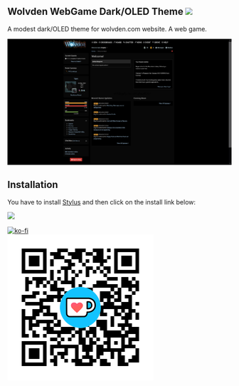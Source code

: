 ## Wolvden WebGame Dark/OLED Theme ![](https://img.shields.io/badge/License-GPLv3-blue.svg)
A modest dark/OLED theme for wolvden.com website. A web game.

![](https://raw.githubusercontent.com/Knighto00/Stylus_Wolvden-Dark-OLED-Theme/main/img/Wolvden-Dark-OLED-Theme.png)

## Installation
You have to install [Stylus](https://add0n.com/stylus.html) and then click on the install link below:

[![](https://img.shields.io/badge/Userstyles.world-Install-02756d.svg?longCache=true&style=flat)](https://userstyles.world/api/style/14550.user.css)

[![ko-fi](https://storage.ko-fi.com/cdn/brandasset/kofi_s_tag_dark.png)](https://ko-fi.com/G2G2SEZDE)  
[![ko-fi-qrcode](https://raw.githubusercontent.com/Knighto00/Stylus_Lioden-Dark-OLED-Theme/main/img/qrcode-ko-fi.png)](https://ko-fi.com/G2G2SEZDE)
